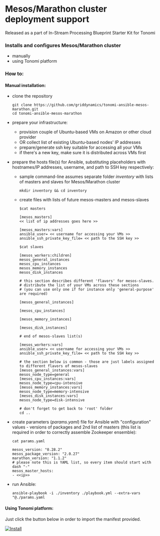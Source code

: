 # Mesos/Marathon cluster deployment support
Released as a part of In-Stream Processing Blueprint Starter Kit for Tonomi


### Installs and configures Mesos/Marathon cluster
  - manually
  - using Tonomi platform

### How to:
#### Manual installation:
- clone the repository
  
  ```
  git clone https://github.com/griddynamics/tonomi-ansible-mesos-marathon.git
  cd tonomi-ansible-mesos-marathon
  ```
  
- prepare your infrastructure:
  * provision couple of Ubuntu-based VMs on Amazon or other cloud provider
  * OR collect list of existing Ubuntu-based nodes' IP addresses
  * prepare/generate ssh key suitable for accessing all your VMs
  * if there's a new key, make sure it is distributed across VMs first
- prepare the hosts file(s) for Ansible, substituting placeholders with hostnames/IP addresses, username, and path to SSH key respectively:
  * sample command-line assumes separate folder *inventory* with lists of masters and slaves for Mesos/Marathon cluster
    ```
    mkdir inventory && cd inventory
    ```
  * create files with lists of future mesos-masters and mesos-slaves
    ```
    $cat masters
    
    [mesos_masters]
    << list of ip addresses goes here >>

    [mesos_masters:vars]
    ansible_user= << username for accessing your VMs >>
    ansible_ssh_private_key_file= << path to the SSH key >>
    ```

    ```
    $cat slaves
    
    [mesos_workers:children]
    mesos_general_instances
    mesos_cpu_instances
    mesos_memory_instances
    mesos_disk_instances
    
    # this section describes different 'flavors' for mesos-slaves. 
    # distribute the list of your VMs across these sections 
    # (you can use only one if for instance only 'general-purpose' are required)
    
    [mesos_general_instances]

    [mesos_cpu_instances]

    [mesos_memory_instances]

    [mesos_disk_instances]

    # end of mesos-slaves list(s)
    
    [mesos_workers:vars]
    ansible_user= << username for accessing your VMs >>
    ansible_ssh_private_key_file= << path to the SSH key >>
    
    # the section below is common - those are just labels assigned to different flavors of mesos-slaves
    [mesos_general_instances:vars]
    mesos_node_type=general
    [mesos_cpu_instances:vars]
    mesos_node_type=cpu-intensive
    [mesos_memory_instances:vars]
    mesos_node_type=memory-intensive
    [mesos_disk_instances:vars]
    mesos_node_type=disk-intensive
    ```
    
    ```
    # don't forget to get back to 'root' folder
    cd ..
    ```
- create parameters (_params.yaml_) file for Ansible with "configuration" values - versions of packages and 2nd list of masters (this list is required in order to correctly assemble Zookeeper ensemble):
  ```
  cat params.yaml
  
  mesos_version: "0.28.2"
  mesos_package_version: "2.0.27"
  marathon_version: "1.1.2"
  # please note this is YAML list, so every item should start with dash "-"
  mesos_master_hosts:
  - <<ip>>

  ```

- run Ansible: 
    ```
    ansible-playbook -i ./inventory ./playbook.yml --extra-vars "@./params.yaml
    ```



#### Using Tonomi platform:
Just click the button below in order to import the manifest provided.

[![Install](https://raw.github.com/qubell-bazaar/component-skeleton/master/img/install.png)](https://express.tonomi.com/applications/upload?metadataUrl=https://raw.githubusercontent.com/griddynamics/tonomi-ansible-mesos-marathon/master/manifest.yml)
